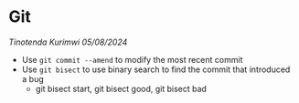 # Git

_Tinotenda Kurimwi 05/08/2024_

- Use `git commit --amend` to modify the most recent commit
- Use `git bisect` to use binary search to find the commit that introduced a bug
    - git bisect start, git bisect good, git bisect bad <commit-hash>